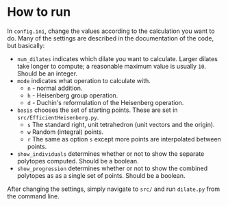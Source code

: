 # How to run
In `config.ini`, change the values according to the calculation you want to
do. Many of the settings are described in the documentation of the code, but
basically:
- `num_dilates` indicates which dilate you want to
  calculate. Larger dilates take longer to compute; a reasonable maximum value is
  usually `10`. Should be an integer.
- `mode` indicates what operation to calculate with.
    - `n` - normal addition.
    - `h` - Heisenberg group operation.
    - `d` - Duchin's reformulation of the Heisenberg operation.
- `basis` chooses the set of starting points. These are set in
  `src/EfficientHeisenberg.py`.
  - `s` The standard right, unit tetrahedron (unit vectors and the origin).
  - `w` Random (integral) points.
  - `r` The same as option `s` except more points are interpolated between points.
- `show_individuals` determines whether or not to show the separate polytopes
  computed. Should be a boolean.
- `show_progression` determines whether or not to show the combined polytopes as
  as a single set of points. Should be a boolean.

After changing the settings, simply navigate to `src/` and run
`dilate.py` from the command line.

